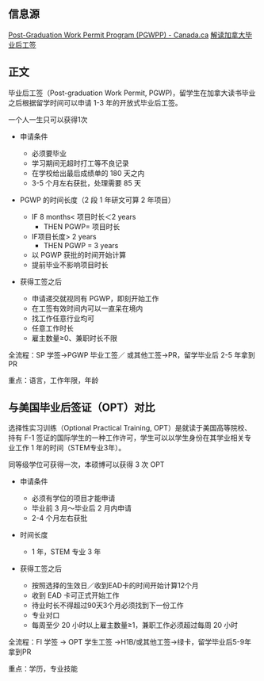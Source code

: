 ## 信息源
[Post-Graduation Work Permit Program (PGWPP) - Canada.ca](https://www.canada.ca/en/immigration-refugees-citizenship/corporate/publications-manuals/operational-bulletins-manuals/temporary-residents/study-permits/post-graduation-work-permit-program.html)
[解读加拿大毕业后工签](https://www.ciyes.ca/post/%E7%A1%AC%E5%B9%B2%E8%B4%A7-%E8%89%AF%E5%BF%83%E8%A7%A3%E8%AF%BB%E5%8A%A0%E6%8B%BF%E5%A4%A7%E6%AF%95%E4%B8%9A%E5%90%8E%E5%B7%A5%E7%AD%BE)

## 正文
毕业后工签（Post-graduation Work Permit, PGWP)，留学生在加拿大读书毕业之后根据留学时间可以申请 1-3 年的开放式毕业后工签。

一个人一生只可以获得1次

- 申请条件
	- 必须要毕业
	- 学习期间无超时打工等不良记录
	- 在学校给出最后成绩单的 180 天之内
	- 3-5 个月左右获批，处理需要 85 天


- PGWP 的时间长度（2 段 1 年研文可算 2 年项目）
	- IF 8 months< 项目时长＜2 years
		- THEN PGWP= 项目时长
	- IF项目长度> 2 years
		- THEN PGWP = 3 years
	- 以 PGWP 获批的时间开始计算
	- 提前毕业不影响项目时长


- 获得工签之后
	- 申请递交就视同有 PGWP，即刻开始工作
	- 在工签有效时间内可以一直呆在境内
	- 找工作任意行业均可
	- 任意工作时长
	- 雇主数量≥0、兼职时长不限

全流程：SP 学签→PGWP 毕业工签／ 或其他工签→PR，留学毕业后 2-5 年拿到 PR

重点：语言，工作年限，年龄


## 与美国毕业后签证（OPT）对比

选择性实习训练（Optional Practical Training, OPT）是就读于美国高等院校、持有 F-1 签证的国际学生的一种工作许可，学生可以以学生身份在其学业相关专业工作 1 年的时间（STEM专业3年）。

同等级学位可获得一次，本硕博可以获得 3 次 OPT

- 申请条件
	- 必须有学位的项目才能申请
	- 毕业前 3 月～毕业后 2 月内申请
	- 2-4 个月左右获批

- 时间长度
	- 1 年，STEM 专业 3 年


- 获得工签之后
	- 按照选择的生效日／收到EAD卡的时间开始计算12个月
	- 收到 EAD 卡可正式开始工作
	- 待业时长不得超过90天3个月必须找到下一份工作
	- 专业对口
	- 每周至少 20 小时以上雇主数量≥1，兼职工作必须超过每周 20 小时

全流程：FI 学签 → OPT 学生工签 →H1B/或其他工签→绿卡，留学毕业后5-9年拿到PR

重点：学历，专业技能